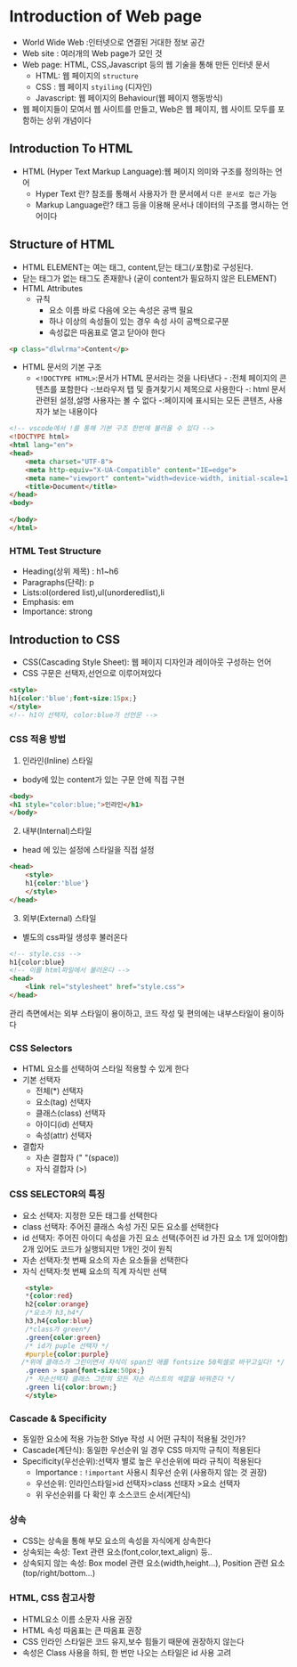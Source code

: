 # Introduction of Web page
- World Wide Web :인터넷으로 연결된 거대한 정보 공간
- Web site : 여러개의 Web page가 모인 것
- Web page: HTML, CSS,Javascript 등의 웹 기술을 통해 만든 인터넷 문서
    - HTML: 웹 페이지의 `structure`
    - CSS : 웹 페이지 `styiling` (디자인)
    - Javascript: 웹 페이지의 Behaviour(웹 페이지 행동방식)
- 웹 페이지들이 모여서 웹 사이트를 만들고, Web은 웹 페이지, 웹 사이트 모두를 포함하는 상위 개념이다

## Introduction To HTML
- HTML (Hyper Text Markup Language):웹 페이지 의미와 구조를 정의하는 언어
    - Hyper Text 란? 참조를 통해서 사용자가 한 문서에서 `다른 문서로 접근` 가능 
    - Markup Language란? 태그 등을 이용해 문서나 데이터의 구조를 명시하는 언어이다


## Structure of HTML
- HTML ELEMENT는 여는 태그, content,닫는 태그(`/`포함)로 구성된다.
- 닫는 태그가 없는 태그도 존재핟나 (굳이 content가 필요하지 않은 ELEMENT)
- HTML Attributes
    - 규칙 
        - 요소 이름 바로 다음에 오는 속성은 공백 필요
        - 하나 이상의 속성들이 있는 경우 속성 사이 공백으로구분
        - 속성값은 따옴표로 열고 닫아야 한다
```html
<p class="dlwlrma">Content</p>
```
- HTML 문서의 기본 구조 
    - `<!DOCTYPE HTML>`:문서가 HTML 문서라는 것을 나타낸다
    -<html></html> :전체 페이지의 콘텐츠를 포함한다
    -<title></title>:브라우저 탭 및 즐겨찾기시 제목으로 사용한다
    -<head></head>: html 문서 관련된 설정,설명 사용자는 볼 수 없다
    -<body></body>:페이지에 표시되는 모든 콘텐츠, 사용자가 보는 내용이다
```html
<!-- vscode에서 !를 통해 기본 구조 한번에 불러올 수 있다 -->
<!DOCTYPE html>
<html lang="en">
<head>
    <meta charset="UTF-8">
    <meta http-equiv="X-UA-Compatible" content="IE=edge">
    <meta name="viewport" content="width=device-width, initial-scale=1.0">
    <title>Document</title>
</head>
<body>
    
</body>
</html>
```
### HTML Test Structure
- Heading(상위 제목) : h1~h6
- Paragraphs(단락): p
- Lists:ol(ordered list),ul(unorderedlist),li
- Emphasis: em
- Importance: strong

## Introduction to CSS
- CSS(Cascading Style Sheet): 웹 페이지 디자인과 레이아웃 구성하는 언어 
- CSS 구문은 선택자,선언으로 이루어져있다
```html
<style>
h1{color:'blue';font-size:15px;} 
</style>
<!-- h1이 선택자, color:blue가 선언문 -->
```

### CSS 적용 방법
1. 인라인(Inline) 스타일
- body에 있는 content가 있는 구문 안에 직접 구현
```html
<body>
<h1 style="color:blue;">인라인</h1>
</body>
```
2. 내부(Internal)스타일
- head 에 있는 설정에 스타일을 직접 설정
```html
<head>
    <style>
    h1{color:'blue'}
    </style>
</head>
```
3. 외부(External) 스타일
- 별도의 css파일 생성후 불러온다
```html
<!-- style.css -->
h1{color:blue}
<!-- 이를 html파일에서 불러온다 -->
<head>
    <link rel="stylesheet" href="style.css">
</head>
```

관리 측면에서는 외부 스타일이 용이하고, 코드 작성 및 편의에는 내부스타일이 용이하다

### CSS Selectors
- HTML 요소를 선택하여 스타일 적용할 수 있게 한다 
- 기본 선택자
    - 전체(*) 선택자
    - 요소(tag) 선택자
    - 클래스(class) 선택자
    - 아이디(id) 선택자
    - 속성(attr) 선택자
- 결합자
    - 자손 결합자 (" "(space))
    - 자식 결합자 (>)

### CSS SELECTOR의 특징
- 요소 선택자: 지정한 모든 태그를 선택한다
- class 선택자: 주어진 클래스 속성 가진 모든 요소를 선택한다
- id 선택자: 주어진 아이디 속성을 가진 요소 선택(주어진 id 가진 요소 1개 있어야함) 
2개 있어도 코드가 실행되지만 1개인 것이 원칙
- 자손 선택자:첫 번째 요소의 자손 요소들을 선택한다
- 자식 선택자:첫 번째 요소의 직계 자식만 선택
```html
    <style>
    *{color:red}
    h2{color:orange}
    /*요소가 h3,h4*/
    h3,h4{color:blue}
    /*class가 green*/
    .green{color:green}
    /* id가 puple 선택자 */
    #purple{color:purple}
   /*위에 클래스가 그린이면서 자식이 span인 애를 fontsize 50픽셀로 바꾸고싶다! */
    .green > span{font-size:50px;} 
    /* 자손선택자 클래스 그린의 모든 자손 리스트의 색깔을 바꿔준다 */
    .green li{color:brown;}
    </style> 
```

### Cascade & Specificity
- 동일한 요소에 적용 가능한 Stlye 작성 시 어떤 규칙이 적용될 것인가?
- Cascade(계단식): 동일한 우선순위 일 경우 CSS 마지막 규칙이 적용된다
- Specificity(우선순위):선택자 별로 높은 우선순위에 따라 규칙이 적용된다
    - Importance : `!important` 사용시 최우선 순위 (사용하지 않는 것 권장)
    - 우선순위: 인라인스타일>id 선택자>class 선태자 >요소 선택자
    - 위 우선순위를 다 확인 후 소스코드 순서(계단식)

### 상속
- CSS는 상속을 통해 부모 요소의 속성을 자식에게 상속한다
- 상속되는 속성: Text 관련 요소(font,color,text_align) 등..
- 상속되지 않는 속성: Box model 관련 요소(width,height...), Position 관련 요소(top/right/bottom...)

### HTML, CSS 참고사항
- HTML요소 이름 소문자 사용 권장
- HTML 속성 따옴표는 큰 따옴표 권장
- CSS 인라인 스타일은 코드 유지,보수 힘들기 때문에 권장하지 않는다
- 속성은 Class 사용을 하되, 한 번만 나오는 스타일은 id 사용 고려